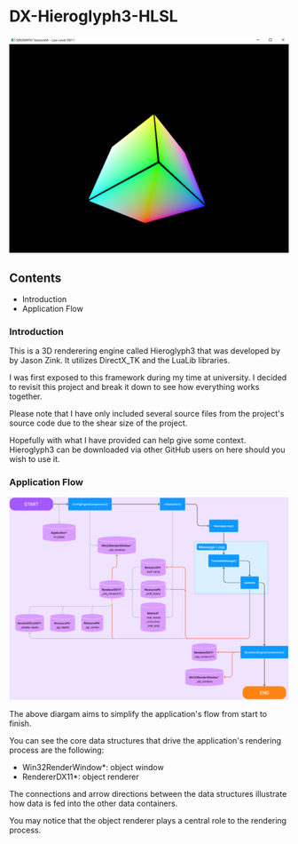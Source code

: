 # DX-Hieroglyph3-HLSL

![DirectX_Test.png](https://github.com/M35S/DX-Hieroglyph3-HLSL/blob/main/DX%20GitHub%20pics/DirectX_Test.PNG)

## Contents
- Introduction
- Application Flow

### Introduction

This is a 3D renderering engine called Hieroglyph3 that was developed by by Jason Zink. It utilizes DirectX_TK and the LuaLib libraries.

I was first exposed to this framework during my time at university. I decided to revisit this project and break it down to see how everything works together.

Please note that I have only included several source files from the project's source code due to the shear size of the project. 

Hopefully with what I have provided can help give some context. Hieroglyph3 can be downloaded via other GitHub users on here should you wish to use it.

### Application Flow

![DX_App_Flow.png](https://github.com/M35S/DX-Hieroglyph3-HLSL/blob/main/DX%20GitHub%20pics/DX_App_Flow.PNG)

The above diargam aims to simplify the application's flow from start to finish. 

You can see the core data structures that drive the application's rendering process are the following:
- Win32RenderWindow*: object window
- RendererDX11*: object renderer

The connections and arrow directions between the data structures illustrate how data is fed into the other data containers. 

You may notice that the object renderer plays a central role to the rendering process. 
